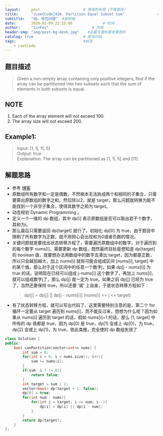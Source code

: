 ```yaml
---
layout:     post                    # 使用的布局（不需要改） 
title:      "[LeetCode]416. Partition Equal Subset Sum"               # 标题  
subtitle:   "dp，背包问题"  #副标题 
date:       2020-02-09 22:25:00              # 时间 
author:     "JinFei"                    # 作者 
header-img: "img/post-bg-desk.jpg"    #这篇文章标题背景图片 
catalog: true                       # 是否归档 
tags:                               #标签     
    - LeetCode 
---
```


## 题目描述
> Given a non-empty array containing only positive integers, find if the array can be partitioned into two subsets such that the sum of elements in both subsets is equal. <br>

## NOTE
1. Each of the array element will not exceed 100.
2. The array size will not exceed 200.

## Example1:
 
> Input: [1, 5, 11, 5] <br>
Output: true <br>
Explanation: The array can be partitioned as [1, 5, 5] and [11].  <br>


    
## 解题思路

- 参考 [博客](https://www.cnblogs.com/grandyang/p/5951422.html)
- 原数组所有数字和一定是偶数，不然根本无法拆成两个和相同的子集合，只需要算出原数组的数字之和，然后除以2，就是 target，那么问题就转换为能不能找到一个非空子集合，使得其数字之和为 target。
- 动态规划 Dynamic Programming 。
- 定义一个一维的 dp 数组，其中 dp[i] 表示原数组是否可以取出若干个数字，其和为i。
- 那么最后只需要返回 dp[target] 就行了。初始化 dp[0] 为 true，由于题目中限制了所有数字为正数，就不用担心会出现和为0或者负数的情况。
- 关键问题就是要找出状态转移方程了，需要遍历原数组中的数字，对于遍历到的每个数字 nums[i]，需要更新 dp 数组，既然最终目标是想知道 dp[target] 的 boolean 值，就要想办法用数组中的数字去凑出 target，因为都是正数，所以只会越加越大，加上 nums[i] 就有可能会组成区间 [nums[i], target] 中的某个值，那么对于这个区间中的任意一个数字j，如果 dp[j - nums[i]] 为 true 的话，说明现在已经可以组成 j-nums[i] 这个数字了，再加上 nums[i]，就可以组成数字j了，那么 dp[j] 就一定为 true。如果之前 dp[j] 已经为 true 了，当然还要保持 true，所以还要 ‘或’ 上自身，于是状态转移方程如下：<br>
  >dp[j] = dp[j] || dp[j - nums[i]]         (nums[i] <= j <= target)
- 有了状态转移方程，就可以写出代码了，这里需要特别注意的是，第二个 for 循环一定要从 target 遍历到 nums[i]，而不能反过来，想想为什么呢？因为如果从 nums[i] 遍历到 target 的话，假如 nums[i]=1 的话，那么 [1, target] 中所有的 dp 值都是 true，因为 dp[0] 是 true，dp[1] 会或上 dp[0]，为 true，dp[2] 会或上 dp[1]，为 true，依此类推，完全使的 dp 数组失效了

```C++
class Solution {
public:
    bool canPartition(vector<int>& nums) {
        int sum = 0;
        for(int i = 0; i < nums.size(); i++){
            sum += nums[i];
        }
        if(sum  & 1 != 0){
            return false;
        }
        int target = sum / 2;
        vector<bool> dp(target + 1, false);
        dp[0] = true;
        for(int num : nums){
            for(int i = target; i >= num; i--){
                dp[i] = dp[i] || dp[i - num];
            }
        }
        return dp[target];
    }
};
```

